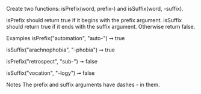 Create two functions: isPrefix(word, prefix-) and isSuffix(word, -suffix).

isPrefix should return true if it begins with the prefix argument.
isSuffix should return true if it ends with the suffix argument.
Otherwise return false.

Examples
isPrefix("automation", "auto-") ➞ true

isSuffix("arachnophobia", "-phobia") ➞ true

isPrefix("retrospect", "sub-") ➞ false

isSuffix("vocation", "-logy") ➞ false

Notes
The prefix and suffix arguments have dashes - in them.
